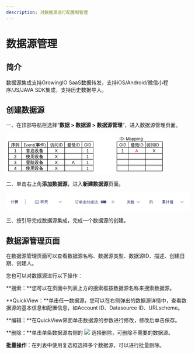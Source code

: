 ```yaml
---
description: 对数据源进行配置和管理
---
```


# 数据源管理

## 简介

数据源集成支持GrowingIO SaaS数据转发，支持iOS/Android/微信小程序/JS/JAVA SDK集成，支持历史数据导入。  


## 创建数据源

一、在顶部导航栏选择“**数据 &gt; 数据源 &gt; 数据源管理**“，进入数据源管理页面。

![&#x6570;&#x636E;&#x6E90;&#x7BA1;&#x7406;&#x9875;&#x9762;](../../../.gitbook/assets/image%20%28150%29.png)

二、单击右上角**添加数据源**，进入**新建数据源**页面。

![&#x65B0;&#x5EFA;&#x6570;&#x636E;&#x6E90;&#x9875;&#x9762;](../../../.gitbook/assets/image%20%28159%29.png)

三、按引导完成数据源集成，完成一个数据源的创建。

## 数据源管理页面

在数据源管理页面可以查看数据源名称、数据源类型、数据源ID、描述、创建日期、创建人。

您也可以对数据源进行以下操作：

**搜索：**您可以在页面中列表上方的搜索框按数据源名称来搜索数据源。

**QuickView：**单击任一数据源，您可以在右侧弹出的数据源详情中，查看数据源的基本信息和配置信息，如Account ID、Datasource ID、URLscheme。

**编辑：**在QuickView界面单击数据源的参数进行修改，修改后单击保存。

**删除：**单击单条数据源右侧的 ![](https://docs.growingio.com/.gitbook/assets/-Lo08UtW7H58ehFKeZ4g-LsycTyZaItbL8_Wigcx-LsyfkaafJ-8X2utJ9BbE782B9E782B9E782B9.png) 选择删除，可删除不需要的数据源。

**批量操作**：在列表中使用复选框选择多个数据源，可以进行批量删除。

